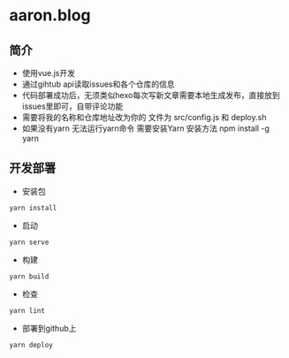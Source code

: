 # aaron.blog

## 简介

- 使用vue.js开发
- 通过gihtub api读取issues和各个仓库的信息
- 代码部署成功后，无须类似hexo每次写新文章需要本地生成发布，直接放到issues里即可，自带评论功能
- 需要将我的名称和仓库地址改为你的 文件为 src/config.js 和 deploy.sh 
- 如果没有yarn 无法运行yarn命令 需要安装Yarn  安装方法 npm install -g yarn 

## 开发部署

- 安装包

```
yarn install
```

- 启动

```
yarn serve
```

- 构建
 
```
yarn build
```

- 检查

```
yarn lint
```

- 部署到github上

```
yarn deploy
```
